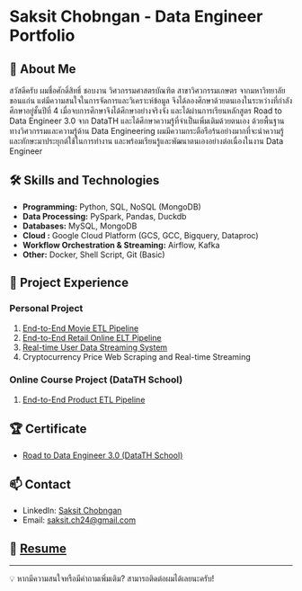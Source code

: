 # Saksit Chobngan - Data Engineer Portfolio

## 👋 About Me
   สวัสดีครับ ผมชื่อศักดิ์สิทธิ์ ชอบงาน วิศวกรรมศาสตรบัณฑิต สาขาวิศวกรรมเกษตร จากมหาวิทยาลัยขอนแก่น แต่มีความสนใจในการจัดการและวิเคราะห์ข้อมูล จึงได้ลองศึกษาด้วยตนเองในระหว่างที่กำลังศึกษาอยู่ชั้นปีที่ 4 เมื่อจบการศึกษาจึงได้ศึกษาอย่างจริงจัง และได้ผ่านการเรียนหลักสูตร Road to Data Engineer 3.0 จาก DataTH และได้ศึกษาความรู้ที่จำเป็นเพิ่มเติมด้วยตนเอง ด้วยพื้นฐานทางวิศวกรรมและความรู้ด้าน Data Engineering ผมมีความกระตือรือร้นอย่างมากที่จะนำความรู้และทักษะมาประยุกต์ใช้ในการทำงาน และพร้อมเรียนรู้และพัฒนาตนเองอย่างต่อเนื่องในงาน Data Engineer

## 🛠 Skills and Technologies
- **Programming:** Python, SQL, NoSQL (MongoDB)
- **Data Processing:** PySpark, Pandas, Duckdb <!-- - **Streaming:** Apache Kafka -->
- **Databases:** MySQL, MongoDB
- **Cloud :** Google Cloud Platform (GCS, GCC, Bigquery, Dataproc)
- **Workflow Orchestration & Streaming:** Airflow, Kafka
- **Other:** Docker, Shell Script, Git (Basic)

## 🚀 Project Experience
### Personal Project
1. [End-to-End Movie ETL Pipeline](https://github.com/saksit63/movie-project)
3. [End-to-End Retail Online ELT Pipeline](https://github.com/saksit63/retail-online-project)
4. [Real-time User Data Streaming System](https://github.com/saksit63/user-data-streaming-project)
5. Cryptocurrency Price Web Scraping and Real-time Streaming

### Online Course Project (DataTH School)
1. [End-to-End Product ETL Pipeline](https://github.com/saksit63/datath-project)

<!--## 📝 Abount Programming -->
<!-- ไฟล์ code -->

## 🏆 Certificate
- [Road to Data Engineer 3.0 (DataTH School)](https://github.com/saksit63/portfolio/blob/main/Certificate.pdf)

## 📫 Contact
- LinkedIn: [Saksit Chobngan](www.linkedin.com/in/saksit-chobngan)
- Email: saksit.ch24@gmail.com

## 📄 [Resume](https://github.com/saksit63/portfolio/blob/main/Resume.pdf)

---
💡 หากมีความสนใจหรือมีคำถามเพิ่มเติม? สามารถติดต่อผมได้เลยนะครับ!
